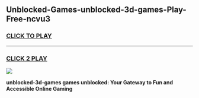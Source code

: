 
## Unblocked-Games-unblocked-3d-games-Play-Free-ncvu3
<h3>
<a href="https://premium76.site?title=unblocked-3d-games&ref=21A">CLICK TO PLAY</a></h3>
<hr>

<h3>
<a href="https://premium76.site?title=unblocked-3d-games&ref=21A">CLICK 2 PLAY</a>
  
</h3>

<a href="https://premium76.site?title=unblocked-3d-games&ref=21A"><img src="https://clearcache.store/games.png"></a>


**unblocked-3d-games games unblocked: Your Gateway to Fun and Accessible Online Gaming**
